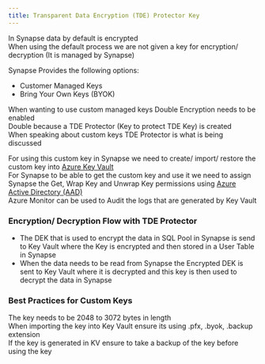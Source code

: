```yaml
---
title: Transparent Data Encryption (TDE) Protector Key
---
```


In Synapse data by default is encrypted  
When using the default process we are not given a key for encryption/ decryption (It is managed by Synapse)

Synapse Provides the following options:
* Customer Managed Keys
* Bring Your Own Keys (BYOK)

When wanting to use custom managed keys Double Encryption needs to be enabled  
Double because a TDE Protector (Key to protect TDE Key) is created  
When speaking about custom keys TDE Protector is what is being discussed

For using this custom key in Synapse we need to create/ import/ restore the custom key into [Azure Key Vault](../../Azure%20Security%20Services/Azure%20Key%20Vault.md)  
For Synapse to be able to get the custom key and use it we need to assign Synapse the Get, Wrap Key and Unwrap Key permissions using [Azure Active Directory (AAD)](../../Azure%20Security%20Services/Azure%20Active%20Directory%20%28AAD%29.md)  
Azure Monitor can be used to Audit the logs that are generated by Key Vault

### Encryption/ Decryption Flow with TDE Protector

* The DEK that is used to encrypt the data in SQL Pool in Synapse is send to Key Vault where the Key is encrypted and then stored in a User Table in Synapse
* When the data needs to be read from Synapse the Encrypted DEK is sent to Key Vault where it is decrypted and this key is then used to decrypt the data in Synapse

### Best Practices for Custom Keys

The key needs to be 2048 to 3072 bytes in length  
When importing the key into Key Vault ensure its using .pfx, .byok, .backup extension  
If the key is generated in KV ensure to take a backup of the key before using the key